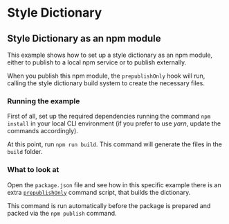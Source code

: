 # Style Dictionary

## Style Dictionary as an npm module

This example shows how to set up a style dictionary as an npm module, either to publish to a local npm service or to publish externally.

When you publish this npm module, the `prepublishOnly` hook will run, calling the style dictionary build system to create the necessary files.

### Running the example

First of all, set up the required dependencies running the command `npm install` in your local CLI environment (if you prefer to use _yarn_, update the commands accordingly).

At this point, run `npm run build`. This command will generate the files in the `build` folder.

### What to look at

Open the `package.json` file and see how in this specific example there is an extra [`prepublishOnly`](https://docs.npmjs.com/misc/scripts) command script, that builds the dictionary.

This command is run automatically before the package is prepared and packed via the `npm publish` command.
